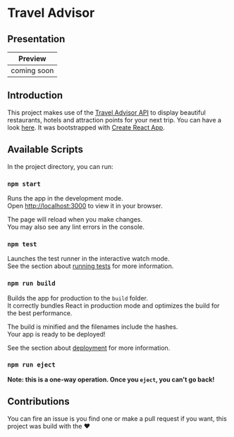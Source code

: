 # Travel Advisor

## Presentation
| Preview |
|---------|
| coming soon |

## Introduction
This project makes use of the [Travel Advisor API](https://rapidapi.com/apidojo/api/travel-advisor/) to display beautiful restaurants, hotels and attraction points for your next trip. You can have a look [here](https://travel-advisorxyz.netlify.app/). It was bootstrapped with [Create React App](https://github.com/facebook/create-react-app).

## Available Scripts

In the project directory, you can run:

### `npm start`

Runs the app in the development mode.\
Open [http://localhost:3000](http://localhost:3000) to view it in your browser.

The page will reload when you make changes.\
You may also see any lint errors in the console.

### `npm test`

Launches the test runner in the interactive watch mode.\
See the section about [running tests](https://facebook.github.io/create-react-app/docs/running-tests) for more information.

### `npm run build`

Builds the app for production to the `build` folder.\
It correctly bundles React in production mode and optimizes the build for the best performance.

The build is minified and the filenames include the hashes.\
Your app is ready to be deployed!

See the section about [deployment](https://facebook.github.io/create-react-app/docs/deployment) for more information.

### `npm run eject`

**Note: this is a one-way operation. Once you `eject`, you can't go back!**

## Contributions
You can fire an issue is you find one or make a pull request if you want, this project was build with the ❤️



